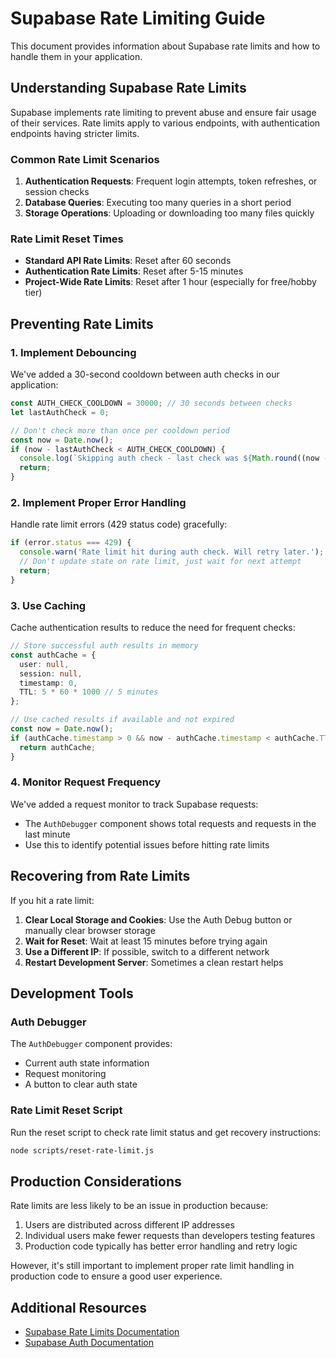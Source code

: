 # Supabase Rate Limiting Guide

This document provides information about Supabase rate limits and how to handle them in your application.

## Understanding Supabase Rate Limits

Supabase implements rate limiting to prevent abuse and ensure fair usage of their services. Rate limits apply to various endpoints, with authentication endpoints having stricter limits.

### Common Rate Limit Scenarios

1. **Authentication Requests**: Frequent login attempts, token refreshes, or session checks
2. **Database Queries**: Executing too many queries in a short period
3. **Storage Operations**: Uploading or downloading too many files quickly

### Rate Limit Reset Times

- **Standard API Rate Limits**: Reset after 60 seconds
- **Authentication Rate Limits**: Reset after 5-15 minutes
- **Project-Wide Rate Limits**: Reset after 1 hour (especially for free/hobby tier)

## Preventing Rate Limits

### 1. Implement Debouncing

We've added a 30-second cooldown between auth checks in our application:

```typescript
const AUTH_CHECK_COOLDOWN = 30000; // 30 seconds between checks
let lastAuthCheck = 0;

// Don't check more than once per cooldown period
const now = Date.now();
if (now - lastAuthCheck < AUTH_CHECK_COOLDOWN) {
  console.log(`Skipping auth check - last check was ${Math.round((now - lastAuthCheck) / 1000)}s ago`);
  return;
}
```

### 2. Implement Proper Error Handling

Handle rate limit errors (429 status code) gracefully:

```typescript
if (error.status === 429) {
  console.warn('Rate limit hit during auth check. Will retry later.');
  // Don't update state on rate limit, just wait for next attempt
  return;
}
```

### 3. Use Caching

Cache authentication results to reduce the need for frequent checks:

```typescript
// Store successful auth results in memory
const authCache = {
  user: null,
  session: null,
  timestamp: 0,
  TTL: 5 * 60 * 1000 // 5 minutes
};

// Use cached results if available and not expired
const now = Date.now();
if (authCache.timestamp > 0 && now - authCache.timestamp < authCache.TTL) {
  return authCache;
}
```

### 4. Monitor Request Frequency

We've added a request monitor to track Supabase requests:

- The `AuthDebugger` component shows total requests and requests in the last minute
- Use this to identify potential issues before hitting rate limits

## Recovering from Rate Limits

If you hit a rate limit:

1. **Clear Local Storage and Cookies**: Use the Auth Debug button or manually clear browser storage
2. **Wait for Reset**: Wait at least 15 minutes before trying again
3. **Use a Different IP**: If possible, switch to a different network
4. **Restart Development Server**: Sometimes a clean restart helps

## Development Tools

### Auth Debugger

The `AuthDebugger` component provides:

- Current auth state information
- Request monitoring
- A button to clear auth state

### Rate Limit Reset Script

Run the reset script to check rate limit status and get recovery instructions:

```bash
node scripts/reset-rate-limit.js
```

## Production Considerations

Rate limits are less likely to be an issue in production because:

1. Users are distributed across different IP addresses
2. Individual users make fewer requests than developers testing features
3. Production code typically has better error handling and retry logic

However, it's still important to implement proper rate limit handling in production code to ensure a good user experience.

## Additional Resources

- [Supabase Rate Limits Documentation](https://supabase.com/docs/guides/api/api-rate-limits)
- [Supabase Auth Documentation](https://supabase.com/docs/guides/auth)
  